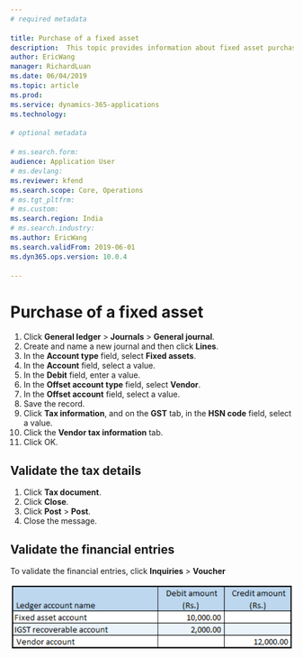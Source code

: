 ```yaml
---
# required metadata

title: Purchase of a fixed asset
description:  This topic provides information about fixed asset purchases.
author: EricWang
manager: RichardLuan
ms.date: 06/04/2019
ms.topic: article
ms.prod: 
ms.service: dynamics-365-applications
ms.technology: 

# optional metadata

# ms.search.form: 
audience: Application User
# ms.devlang: 
ms.reviewer: kfend
ms.search.scope: Core, Operations
# ms.tgt_pltfrm: 
# ms.custom: 
ms.search.region: India
# ms.search.industry: 
ms.author: EricWang
ms.search.validFrom: 2019-06-01
ms.dyn365.ops.version: 10.0.4

---
```


# Purchase of a fixed asset

1. Click **General ledger** \> **Journals** \> **General journal**.
2. Create and name a new journal and then click **Lines**.
3. In the **Account type** field, select **Fixed assets**.
4. In the **Account** field, select a value.
5. In the **Debit** field, enter a value.
6. In the **Offset account type** field, select **Vendor**.
7. In the **Offset account** field, select a value.
8. Save the record.
9. Click **Tax information**, and on the **GST** tab, in the **HSN code** field, select a value.
10. Click the **Vendor tax information** tab.
11. Click OK.

## Validate the tax details

1. Click **Tax document**.
2. Click **Close**.
3. Click **Post** \> **Post**.
4. Close the message.

## Validate the financial entries

To validate the financial entries, click **Inquiries** \> **Voucher**

![](media/Annotation-2019-05-16-110044.png)



